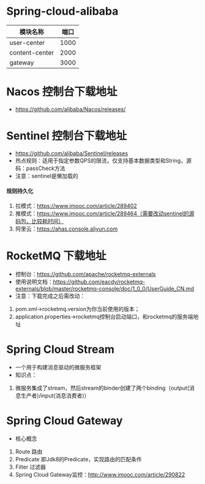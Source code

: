 # Spring-cloud-alibaba

|  模块名称   | 端口 |
|  ----  | ----  |
| user-center  | 1000 |
| content-center  | 2000 |
| gateway  | 3000 |

# Nacos 控制台下载地址
- https://github.com/alibaba/Nacos/releases/

# Sentinel 控制台下载地址
- https://github.com/alibaba/Sentinel/releases
- 热点规则：适用于指定参数QPS的限流，仅支持基本数据类型和String，源码：passCheck方法
- 注意：sentinel是懒加载的
#### 规则持久化
1. 拉模式：https://www.imooc.com/article/289402
2. 推模式：https://www.imooc.com/article/289464（需要改动sentinel的源码包，比较耗时间）
3. 阿里云：https://ahas.console.aliyun.com

# RocketMQ 下载地址
- 控制台：https://github.com/apache/rocketmq-externals
- 使用说明文档：https://github.com/eacdy/rocketmq-externals/blob/master/rocketmq-console/doc/1_0_0/UserGuide_CN.md
- 注意：下载完成之后需改动：
1. pom.xml->rocketmq.version为你当前使用的版本；
2. application.properties->rocketmq控制台启动端口，和rocketmq的服务端地址

# Spring Cloud Stream
- 一个用于构建消息驱动的微服务框架
- 知识点：
1. 微服务集成了stream，然后stream的binder创建了两个binding（output(消息生产者)/input(消息消费者)）

# Spring Cloud Gateway
- 核心概念
1. Route 路由
2. Predicate 即Jdk8的Predicate，实现路由的匹配条件
3. Filter 过滤器
4. Spring Cloud Gateway监控：http://www.imooc.com/article/290822
